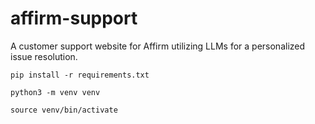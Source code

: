 # affirm-support
A customer support website for Affirm utilizing LLMs for a personalized issue resolution.


```
pip install -r requirements.txt
```


```
python3 -m venv venv
```
```
source venv/bin/activate
```